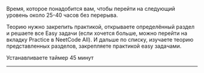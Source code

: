 Время, которое понадобится вам, чтобы перейти на следующий уровень около 25-40 часов без перерыва.

Теорию нужно закрепить практикой, открываете определённый раздел и решаете все Easy задачи (если хочется больше, можно перейти на вкладку Practice в NeetCode All).  И дальше по списку, изучаете теорию представленных разделов, закрепляете практикой easy задачами.

Устанавливаете таймер 45 минут



---

